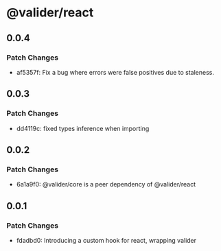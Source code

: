# @valider/react

## 0.0.4

### Patch Changes

- af5357f: Fix a bug where errors were false positives due to staleness.

## 0.0.3

### Patch Changes

- dd4119c: fixed types inference when importing

## 0.0.2

### Patch Changes

- 6a1a9f0: @valider/core is a peer dependency of @valider/react

## 0.0.1

### Patch Changes

- fdadbd0: Introducing a custom hook for react, wrapping valider

